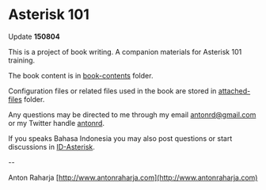 Asterisk 101
============

Update **150804**

This is a project of book writing. A companion materials for Asterisk 101 training.

The book content is in [book-contents](book-contents) folder.

Configuration files or related files used in the book are stored in [attached-files](attached-files) folder.

Any questions may be directed to me through my email antonrd@gmail.com or my Twitter handle [antonrd](http://twitter.com/antonrd).

If you speaks Bahasa Indonesia you may also post questions or start discussions in [ID-Asterisk](http://asterisk.id).

--

Anton Raharja
[http://www.antonraharja.com](http://www.antonraharja.com)
